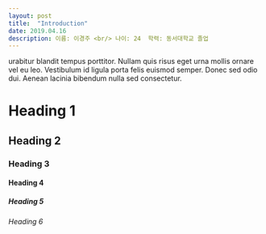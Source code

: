 ```yaml
---
layout: post
title:  "Introduction"
date: 2019.04.16
description: 이름: 이경주 <br/> 나이: 24  학력: 동서대학교 졸업  
---
```


<p class="intro">urabitur blandit tempus porttitor. Nullam quis risus eget urna mollis ornare vel eu leo. Vestibulum id ligula porta felis euismod semper. Donec sed odio dui. Aenean lacinia bibendum nulla sed consectetur.</p>

# Heading 1

## Heading 2

### Heading 3

#### Heading 4

##### Heading 5

###### Heading 6
